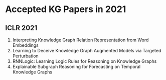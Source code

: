 # Accepted KG Papers in 2021

## ICLR 2021
1. Interpreting Knowledge Graph Relation Representation from Word Embeddings 
1. Learning to Deceive Knowledge Graph Augmented Models via Targeted Perturbation 
1. RNNLogic: Learning Logic Rules for Reasoning on Knowledge Graphs
1. Explainable Subgraph Reasoning for Forecasting on Temporal Knowledge Graphs

